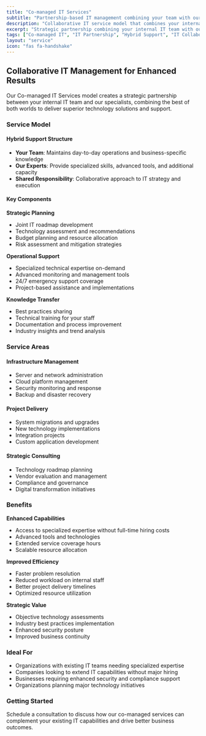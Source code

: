 ```yaml
---
title: "Co-managed IT Services"
subtitle: "Partnership-based IT management combining your team with our expertise"
description: "Collaborative IT service model that combines your internal IT capabilities with our specialized expertise to deliver enhanced technology solutions and support."
excerpt: "Strategic partnership combining your internal IT team with our specialists for enhanced technology solutions and support."
tags: ["Co-managed IT", "IT Partnership", "Hybrid Support", "IT Collaboration", "Technology Management", "IT Consulting"]
layout: "service"
icon: "fas fa-handshake"
---
```


## Collaborative IT Management for Enhanced Results

Our Co-managed IT Services model creates a strategic partnership between your internal IT team and our specialists, combining the best of both worlds to deliver superior technology solutions and support.

### Service Model

#### Hybrid Support Structure
- **Your Team**: Maintains day-to-day operations and business-specific knowledge
- **Our Experts**: Provide specialized skills, advanced tools, and additional capacity
- **Shared Responsibility**: Collaborative approach to IT strategy and execution

#### Key Components

**Strategic Planning**
- Joint IT roadmap development
- Technology assessment and recommendations
- Budget planning and resource allocation
- Risk assessment and mitigation strategies

**Operational Support**
- Specialized technical expertise on-demand
- Advanced monitoring and management tools
- 24/7 emergency support coverage
- Project-based assistance and implementations

**Knowledge Transfer**
- Best practices sharing
- Technical training for your staff
- Documentation and process improvement
- Industry insights and trend analysis

### Service Areas

#### Infrastructure Management
- Server and network administration
- Cloud platform management
- Security monitoring and response
- Backup and disaster recovery

#### Project Delivery
- System migrations and upgrades
- New technology implementations
- Integration projects
- Custom application development

#### Strategic Consulting
- Technology roadmap planning
- Vendor evaluation and management
- Compliance and governance
- Digital transformation initiatives

### Benefits

**Enhanced Capabilities**
- Access to specialized expertise without full-time hiring costs
- Advanced tools and technologies
- Extended service coverage hours
- Scalable resource allocation

**Improved Efficiency**
- Faster problem resolution
- Reduced workload on internal staff
- Better project delivery timelines
- Optimized resource utilization

**Strategic Value**
- Objective technology assessments
- Industry best practices implementation
- Enhanced security posture
- Improved business continuity

### Ideal For

- Organizations with existing IT teams needing specialized expertise
- Companies looking to extend IT capabilities without major hiring
- Businesses requiring enhanced security and compliance support
- Organizations planning major technology initiatives

### Getting Started

Schedule a consultation to discuss how our co-managed services can complement your existing IT capabilities and drive better business outcomes.
